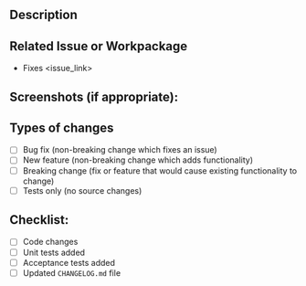 ## Description
<!--- Describe your changes in detail -->


## Related Issue or Workpackage
<!--- This project only accepts pull requests related to open issues -->
<!--- If suggesting a new feature or change, please discuss it in an issue first -->
<!--- If fixing a bug, there should be an issue describing it with steps to reproduce -->
<!--- Please link to the issue here: -->
- Fixes <issue_link>

## Screenshots (if appropriate):
<!--- Put screenshots or images related to this issue -->

## Types of changes
<!--- What types of changes does your code introduce? Put an `x` in all the boxes that apply: -->
- [ ] Bug fix (non-breaking change which fixes an issue)
- [ ] New feature (non-breaking change which adds functionality)
- [ ] Breaking change (fix or feature that would cause existing functionality to change)
- [ ] Tests only (no source changes)

## Checklist:
<!--- Put an `x` in all the boxes that apply for this PR: -->
- [ ] Code changes
- [ ] Unit tests added
- [ ] Acceptance tests added
- [ ] Updated `CHANGELOG.md` file
